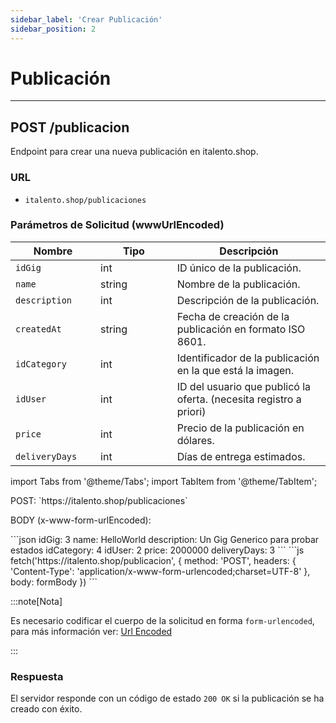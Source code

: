 ```yaml
---
sidebar_label: 'Crear Publicación'
sidebar_position: 2
---
```


# Publicación

---

## POST /publicacion

Endpoint para crear una nueva publicación en italento.shop.

### URL

- `italento.shop/publicaciones`

### Parámetros de Solicitud (wwwUrlEncoded)

<table>
  <thead>
    <tr>
      <th width="20%">Nombre</th>
      <th width="20%">Tipo</th>
      <th width="40%">Descripción</th>
    </tr>
  </thead>
  <tbody>
    <tr>
      <td><code>idGig</code></td>
      <td>int</td>
      <td>ID único de la publicación.</td>
    </tr>
    <tr>
      <td><code>name</code></td>
      <td>string</td>
      <td>Nombre de la publicación.</td>
    </tr>
    <tr>
      <td><code>description</code></td>
      <td>int</td>
      <td>Descripción de la publicación.</td>
    </tr>
    <tr>
      <td><code>createdAt</code></td>
      <td>string</td>
      <td>Fecha de creación de la publicación en formato ISO 8601.</td>
    </tr>
    <tr>
      <td><code>idCategory</code></td>
      <td>int</td>
      <td>Identificador de la publicación en la que está la imagen.</td>
    </tr>
    <tr>
      <td><code>idUser</code></td>
      <td>int</td>
      <td>ID del usuario que publicó la oferta. (necesita registro a priori)</td>
    </tr>
    <tr>
      <td><code>price</code></td>
      <td>int</td>
      <td>Precio de la publicación en dólares.</td>
    </tr>
    <tr>
      <td><code>deliveryDays</code></td>
      <td>int</td>
      <td>Días de entrega estimados.</td>
    </tr>
  </tbody>
</table>

import Tabs from '@theme/Tabs';
import TabItem from '@theme/TabItem';

<Tabs>
  <TabItem value="postman" label="Postman" default>
    <p>POST:  `https://italento.shop/publicaciones`</p>
    <p>BODY (x-www-form-urlEncoded):</p>
```json   
idGig: 3
name: HelloWorld
description: Un Gig Generico para probar estados
idCategory: 4
idUser: 2
price: 2000000
deliveryDays: 3
```
  </TabItem>
  <TabItem value="code" label="JS">
    ```js
fetch('https://italento.shop/publicacion', {
  method: 'POST',
  headers: {
    'Content-Type': 'application/x-www-form-urlencoded;charset=UTF-8'
  },
  body: formBody
})
```

:::note[Nota]

Es necesario codificar el cuerpo de la solicitud en forma `form-urlencoded`, para más información ver: [Url Encoded](https://stackoverflow.com/questions/35325370/how-do-i-post-a-x-www-form-urlencoded-request-using-fetch)

:::
  </TabItem>
</Tabs>

### Respuesta

El servidor responde con un código de estado `200 OK` si la publicación se ha creado con éxito.